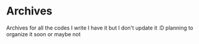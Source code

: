 # Archives
Archives for all the codes I write
I have it but I don't update it :D
planning to organize it soon or maybe not
